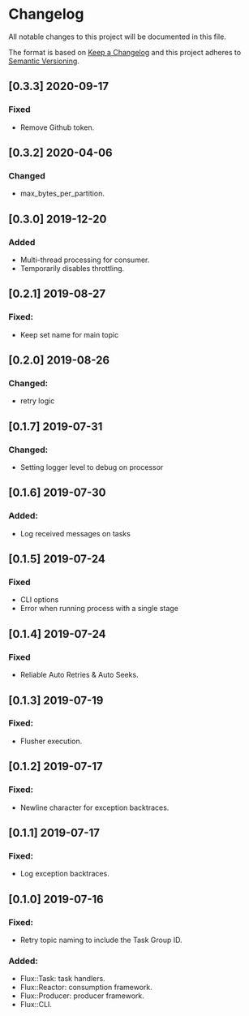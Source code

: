# Changelog
All notable changes to this project will be documented in this file.

The format is based on [Keep a Changelog](http://keepachangelog.com/en/1.0.0/)
and this project adheres to [Semantic Versioning](http://semver.org/spec/v2.0.0.html).

## [0.3.3] 2020-09-17
### Fixed
- Remove Github token.

## [0.3.2] 2020-04-06
### Changed
- max_bytes_per_partition.

## [0.3.0] 2019-12-20
### Added
- Multi-thread processing for consumer.
- Temporarily disables throttling.

## [0.2.1] 2019-08-27
### Fixed:
- Keep set name for main topic

## [0.2.0] 2019-08-26
### Changed:
- retry logic

## [0.1.7] 2019-07-31
### Changed:
- Setting logger level to debug on processor

## [0.1.6] 2019-07-30
### Added:
- Log received messages on tasks

## [0.1.5] 2019-07-24
### Fixed
- CLI options
- Error when running process with a single stage

## [0.1.4] 2019-07-24
### Fixed
- Reliable Auto Retries & Auto Seeks.

## [0.1.3] 2019-07-19
### Fixed:
- Flusher execution.

## [0.1.2] 2019-07-17
### Fixed:
- Newline character for exception backtraces.

## [0.1.1] 2019-07-17
### Fixed:
- Log exception backtraces.

## [0.1.0] 2019-07-16
### Fixed:
- Retry topic naming to include the Task Group ID.

### Added:
- Flux::Task: task handlers.
- Flux::Reactor: consumption framework.
- Flux::Producer: producer framework.
- Flux::CLI.
